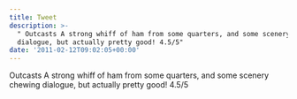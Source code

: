 ```yaml
---
title: Tweet
description: >-
  " Outcasts A strong whiff of ham from some quarters, and some scenery chewing
  dialogue, but actually pretty good! 4.5/5"
date: '2011-02-12T09:02:05+00:00'
---
```

 Outcasts A strong whiff of ham from some quarters, and some scenery chewing dialogue, but actually pretty good! 4.5/5
